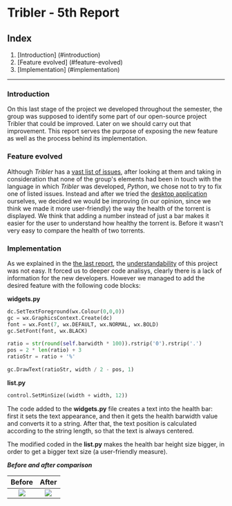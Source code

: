 # Tribler - 5th Report

## Index

1. [Introduction] (#introduction)
2. [Feature evolved] (#feature-evolved)
3. [Implementation] (#implementation)

***

### Introduction

On this last stage of the project we developed throughout the semester, the group was supposed to identify some part of our open-source project Tribler that could be improved. Later on we should carry out that improvement. This report serves the purpose of exposing the new feature as well as the process behind its implementation.

### Feature evolved

Although _Tribler_ has a [vast list of issues](https://github.com/Tribler/tribler/issues), after looking at them and taking in consideration that none of the group's elements had been in touch with the language in which _Tribler_ was developed, _Python_, we chose not to try to fix one of listed issues. Instead and after we tried the [desktop application](https://github.com/Tribler/tribler/releases/tag/v6.4.3) ourselves, we decided we would be improving (in our opinion, since we think we made it more user-friendly) the way the health of the torrent is displayed. We think that adding a number instead of just a bar makes it easier for the user to understand how healthy the torrent is. Before it wasn't very easy to compare the health of two torrents.

### Implementation

As we explained in the [the last report](https://github.com/pedrofraga/tribler/blob/devel/esof-docs/4.%20Software%20Verification%20and%20Validation.md), the [understandability](https://github.com/pedrofraga/tribler/blob/devel/esof-docs/4.%20Software%20Verification%20and%20Validation.md#understandability) of this project was not easy. It forced us to deeper code analisys, clearly there is a lack of information for the new developers. However we managed to add the desired feature with the following code blocks:

**widgets.py**
```python
dc.SetTextForeground(wx.Colour(0,0,0))
gc = wx.GraphicsContext.Create(dc)
font = wx.Font(7, wx.DEFAULT, wx.NORMAL, wx.BOLD)
gc.SetFont(font, wx.BLACK)
        
ratio = str(round(self.barwidth * 100)).rstrip('0').rstrip('.')
pos = 2 * len(ratio) + 3
ratioStr = ratio + '%'
        
gc.DrawText(ratioStr, width / 2 - pos, 1)

```

**list.py**

```python
control.SetMinSize((width + width, 12))
```


The code added to the **widgets.py** file creates a text into the health bar: first it sets the text appearance, and then it gets the health barwidth value and converts it to a string. After that, the text position is calculated according to the string length, so that the text is always centered.


The modified coded in the **list.py** makes the health bar height size bigger, in order to get a bigger text size (a user-friendly measure).



***Before and after comparison***

Before                     |  After
:-------------------------:|:-------------------------:
![](https://raw.githubusercontent.com/pedrofraga/tribler/devel/esof-docs/images/tribler_old.png)  |  ![](https://raw.githubusercontent.com/pedrofraga/tribler/devel/esof-docs/images/tribler_new.png)
